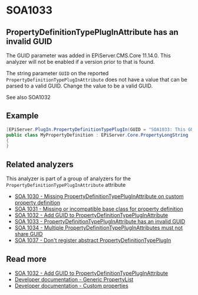 # SOA1033

## PropertyDefinitionTypePlugInAttribute has an invalid GUID

The GUID parameter was added in EPiServer.CMS.Core 11.14.0.
This analyzer will not be enabled if a version prior to that is found.

The string parameter `GUID` on the reported `PropertyDefinitionTypePlugInAttribute`
does not have a value that can be parsed to a valid GUID. Change the value to be a valid GUID.

See also SOA1032


## Example

```C#
[EPiServer.PlugIn.PropertyDefinitionTypePlugIn(GUID = "SOA1033: This GUID is invalid")]
public class MyPropertyDefinition : EPiServer.Core.PropertyLongString
{
}
```

## Related analyzers

This analyzer is part of a group of analyzers for the `PropertyDefinitionTypePlugInAttribute` attribute

- [SOA 1030 - Missing PropertyDefinitionTypePlugInAttribute on custom property definition](https://github.com/Stekeblad/stekeblad.optimizely.analyzers/blob/master/doc/Analyzers/SOA1030.md)
- [SOA 1031 - Missing or incompatible base class for property definition](https://github.com/Stekeblad/stekeblad.optimizely.analyzers/blob/master/doc/Analyzers/SOA1031.md)
- [SOA 1032 - Add GUID to PropertyDefinitionTypePlugInAttribute](https://github.com/Stekeblad/stekeblad.optimizely.analyzers/blob/master/doc/Analyzers/SOA1032.md)
- [SOA 1033 - PropertyDefinitionTypePlugInAttribute has an invalid GUID](https://github.com/Stekeblad/stekeblad.optimizely.analyzers/blob/master/doc/Analyzers/SOA1033.md)
- [SOA 1034 - Multiple PropertyDefinitionTypePlugInAttributes must not share GUID](https://github.com/Stekeblad/stekeblad.optimizely.analyzers/blob/master/doc/Analyzers/SOA1034.md)
- [SOA 1037 - Don't register abstract PropertyDefinitionTypePlugIn](https://github.com/Stekeblad/stekeblad.optimizely.analyzers/blob/master/doc/Analyzers/SOA1037.md)

## Read more

- [SOA 1032 - Add GUID to PropertyDefinitionTypePlugInAttribute](https://github.com/Stekeblad/stekeblad.optimizely.analyzers/blob/master/doc/Analyzers/SOA1032.md)
- [Developer documentation - Generic PropertyList](https://docs.developers.optimizely.com/content-management-system/docs/generic-propertylist)
- [Developer documentation - Custom properties](https://docs.developers.optimizely.com/content-management-system/docs/custom-properties)